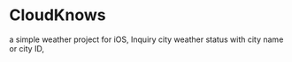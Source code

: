 # CloudKnows
a simple weather project for iOS, Inquiry city weather status with city name or city ID, 

